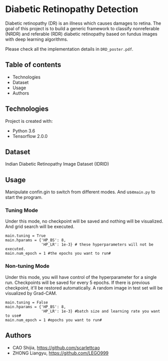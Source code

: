 # Diabetic Retinopathy Detection

Diabetic retinopathy (DR) is an illness which causes damages to retina.
The goal of this project is to build a generic framework to classify nonreferable (NRDR) and referable (RDR) diabetic retinopathy based on fundus images with deep learning algorithms.

Please check all the implementation details in ```DRD_poster.pdf```.

## Table of contents
* Technologies
* Dataset
* Usage
* Authors

## Technologies
Project is created with:
- Python 3.6
- Tensorflow 2.0.0

## Dataset
Indian Diabetic Retinopathy Image Dataset (IDRID)

## Usage
Manipulate confin.gin to switch from different modes. And use```main.py``` to start the program.

### Tuning Mode
Under this mode, no checkpoint will be saved and nothing will be visualized. And grid search will be executed.
```
main.tuning = True
main.hparams = {'HP_BS': 8,
                'HP_LR': 1e-3} # these hyperparameters will not be executed.
main.num_epoch = 1 #the epochs you want to run#
```

### Non-tuning Mode
Under this mode, you will have control of the hyperparameter for a single run. Checkpoints will be saved for every 5 epochs. If there is previous checkpoint, it'll be restored automatically. A random image in test set will be visualized by Grad-CAM.
```
main.tuning = False
main.hparams = {'HP_BS': 8,
                'HP_LR': 1e-3} #batch size and learning rate you want to use#
main.num_epoch = 1 #epochs you want to run#
```

## Authors
- CAO Shijia, https://github.com/scarlettcao
- ZHONG Liangyu, https://github.com/LEGO999
